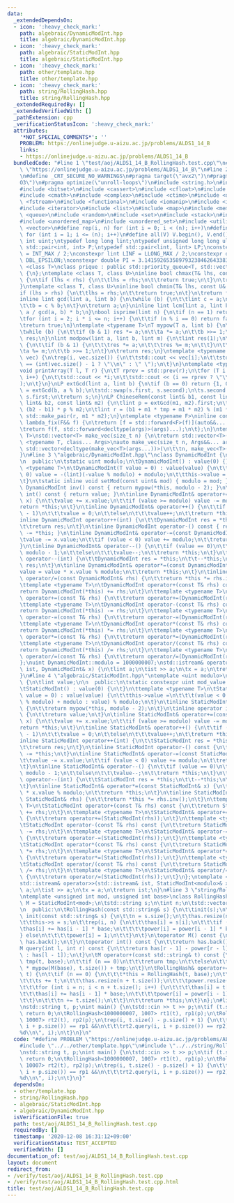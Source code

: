 ```yaml
---
data:
  _extendedDependsOn:
  - icon: ':heavy_check_mark:'
    path: algebraic/DynamicModInt.hpp
    title: algebraic/DynamicModInt.hpp
  - icon: ':heavy_check_mark:'
    path: algebraic/StaticModInt.hpp
    title: algebraic/StaticModInt.hpp
  - icon: ':heavy_check_mark:'
    path: other/template.hpp
    title: other/template.hpp
  - icon: ':heavy_check_mark:'
    path: string/RollingHash.hpp
    title: string/RollingHash.hpp
  _extendedRequiredBy: []
  _extendedVerifiedWith: []
  _pathExtension: cpp
  _verificationStatusIcon: ':heavy_check_mark:'
  attributes:
    '*NOT_SPECIAL_COMMENTS*': ''
    PROBLEM: https://onlinejudge.u-aizu.ac.jp/problems/ALDS1_14_B
    links:
    - https://onlinejudge.u-aizu.ac.jp/problems/ALDS1_14_B
  bundledCode: "#line 1 \"test/aoj/ALDS1_14_B_RollingHash.test.cpp\"\n#define PROBLEM\
    \ \"https://onlinejudge.u-aizu.ac.jp/problems/ALDS1_14_B\"\n#line 2 \"other/template.hpp\"\
    \n#define _CRT_SECURE_NO_WARNINGS\n#pragma target(\"avx2\")\n#pragma optimize(\"\
    O3\")\n#pragma optimize(\"unroll-loops\")\n#include <string.h>\n#include <algorithm>\n\
    #include <bitset>\n#include <cassert>\n#include <cfloat>\n#include <climits>\n\
    #include <cmath>\n#include <complex>\n#include <ctime>\n#include <deque>\n#include\
    \ <fstream>\n#include <functional>\n#include <iomanip>\n#include <iostream>\n\
    #include <iterator>\n#include <list>\n#include <map>\n#include <memory>\n#include\
    \ <queue>\n#include <random>\n#include <set>\n#include <stack>\n#include <string>\n\
    #include <unordered_map>\n#include <unordered_set>\n#include <utility>\n#include\
    \ <vector>\n#define rep(i, n) for (int i = 0; i < (n); i++)\n#define REP(i, n)\
    \ for (int i = 1; i <= (n); i++)\n#define all(V) V.begin(), V.end()\ntypedef unsigned\
    \ int uint;\ntypedef long long lint;\ntypedef unsigned long long ulint;\ntypedef\
    \ std::pair<int, int> P;\ntypedef std::pair<lint, lint> LP;\nconstexpr int INF\
    \ = INT_MAX / 2;\nconstexpr lint LINF = LLONG_MAX / 2;\nconstexpr double eps =\
    \ DBL_EPSILON;\nconstexpr double PI = 3.141592653589793238462643383279;\ntemplate\
    \ <class T>\nclass prique : public std::priority_queue<T, std::vector<T>, std::greater<T>>\
    \ {\n};\ntemplate <class T, class U>\ninline bool chmax(T& lhs, const U& rhs)\
    \ {\n\tif (lhs < rhs) {\n\t\tlhs = rhs;\n\t\treturn true;\n\t}\n\treturn false;\n\
    }\ntemplate <class T, class U>\ninline bool chmin(T& lhs, const U& rhs) {\n\t\
    if (lhs > rhs) {\n\t\tlhs = rhs;\n\t\treturn true;\n\t}\n\treturn false;\n}\n\
    inline lint gcd(lint a, lint b) {\n\twhile (b) {\n\t\tlint c = a;\n\t\ta = b;\n\
    \t\tb = c % b;\n\t}\n\treturn a;\n}\ninline lint lcm(lint a, lint b) {\n\treturn\
    \ a / gcd(a, b) * b;\n}\nbool isprime(lint n) {\n\tif (n == 1) return false;\n\
    \tfor (int i = 2; i * i <= n; i++) {\n\t\tif (n % i == 0) return false;\n\t}\n\
    \treturn true;\n}\ntemplate <typename T>\nT mypow(T a, lint b) {\n\tT res(1);\n\
    \twhile (b) {\n\t\tif (b & 1) res *= a;\n\t\ta *= a;\n\t\tb >>= 1;\n\t}\n\treturn\
    \ res;\n}\nlint modpow(lint a, lint b, lint m) {\n\tlint res(1);\n\twhile (b)\
    \ {\n\t\tif (b & 1) {\n\t\t\tres *= a;\n\t\t\tres %= m;\n\t\t}\n\t\ta *= a;\n\t\
    \ta %= m;\n\t\tb >>= 1;\n\t}\n\treturn res;\n}\ntemplate <typename T>\nvoid printArray(std::vector<T>&\
    \ vec) {\n\trep(i, vec.size()) {\n\t\tstd::cout << vec[i];\n\t\tstd::cout << (i\
    \ == (int)vec.size() - 1 ? \"\\n\" : \" \");\n\t}\n}\ntemplate <typename T>\n\
    void printArray(T l, T r) {\n\tT rprev = std::prev(r);\n\tfor (T i = l; i != r;\
    \ i++) {\n\t\tstd::cout << *i;\n\t\tstd::cout << (i == rprev ? \"\\n\" : \" \"\
    );\n\t}\n}\nLP extGcd(lint a, lint b) {\n\tif (b == 0) return {1, 0};\n\tLP s\
    \ = extGcd(b, a % b);\n\tstd::swap(s.first, s.second);\n\ts.second -= a / b *\
    \ s.first;\n\treturn s;\n}\nLP ChineseRem(const lint& b1, const lint& m1, const\
    \ lint& b2, const lint& m2) {\n\tlint p = extGcd(m1, m2).first;\n\tlint tmp =\
    \ (b2 - b1) * p % m2;\n\tlint r = (b1 + m1 * tmp + m1 * m2) % (m1 * m2);\n\treturn\
    \ std::make_pair(r, m1 * m2);\n}\ntemplate <typename F>\ninline constexpr decltype(auto)\
    \ lambda_fix(F&& f) {\n\treturn [f = std::forward<F>(f)](auto&&... args) {\n\t\
    \treturn f(f, std::forward<decltype(args)>(args)...);\n\t};\n}\ntemplate <typename\
    \ T>\nstd::vector<T> make_vec(size_t n) {\n\treturn std::vector<T>(n);\n}\ntemplate\
    \ <typename T, class... Args>\nauto make_vec(size_t n, Args&&... args) {\n\treturn\
    \ std::vector<decltype(make_vec<T>(args...))>(\n\t\tn, make_vec<T>(std::forward<Args>(args)...));\n\
    }\n#line 3 \"algebraic/DynamicModInt.hpp\"\nclass DynamicModInt {\n\tlint value;\n\
    \n  public:\n\tstatic uint modulo;\n\tDynamicModInt() : value(0) {}\n\ttemplate\
    \ <typename T>\n\tDynamicModInt(T value = 0) : value(value) {\n\t\tif (value <\
    \ 0) value = -(lint)(-value % modulo) + modulo;\n\t\tthis->value = value % modulo;\n\
    \t}\n\tstatic inline void setMod(const uint& mod) { modulo = mod; }\n\tinline\
    \ DynamicModInt inv() const { return mypow(*this, modulo - 2); }\n\tinline operator\
    \ int() const { return value; }\n\tinline DynamicModInt& operator+=(const DynamicModInt&\
    \ x) {\n\t\tvalue += x.value;\n\t\tif (value >= modulo) value -= modulo;\n\t\t\
    return *this;\n\t}\n\tinline DynamicModInt& operator++() {\n\t\tif (value == modulo\
    \ - 1)\n\t\t\tvalue = 0;\n\t\telse\n\t\t\tvalue++;\n\t\treturn *this;\n\t}\n\t\
    inline DynamicModInt operator++(int) {\n\t\tDynamicModInt res = *this;\n\t\t--*this;\n\
    \t\treturn res;\n\t}\n\tinline DynamicModInt operator-() const { return DynamicModInt(0)\
    \ -= *this; }\n\tinline DynamicModInt& operator-=(const DynamicModInt& x) {\n\t\
    \tvalue -= x.value;\n\t\tif (value < 0) value += modulo;\n\t\treturn *this;\n\t\
    }\n\tinline DynamicModInt& operator--() {\n\t\tif (value == 0)\n\t\t\tvalue =\
    \ modulo - 1;\n\t\telse\n\t\t\tvalue--;\n\t\treturn *this;\n\t}\n\tinline DynamicModInt\
    \ operator--(int) {\n\t\tDynamicModInt res = *this;\n\t\t--*this;\n\t\treturn\
    \ res;\n\t}\n\tinline DynamicModInt& operator*=(const DynamicModInt& x) {\n\t\t\
    value = value * x.value % modulo;\n\t\treturn *this;\n\t}\n\tinline DynamicModInt&\
    \ operator/=(const DynamicModInt& rhs) {\n\t\treturn *this *= rhs.inv();\n\t}\n\
    \ttemplate <typename T>\n\tDynamicModInt operator+(const T& rhs) const {\n\t\t\
    return DynamicModInt(*this) += rhs;\n\t}\n\ttemplate <typename T>\n\tDynamicModInt&\
    \ operator+=(const T& rhs) {\n\t\treturn operator+=(DynamicModInt(rhs));\n\t}\n\
    \ttemplate <typename T>\n\tDynamicModInt operator-(const T& rhs) const {\n\t\t\
    return DynamicModInt(*this) -= rhs;\n\t}\n\ttemplate <typename T>\n\tDynamicModInt&\
    \ operator-=(const T& rhs) {\n\t\treturn operator-=(DynamicModInt(rhs));\n\t}\n\
    \ttemplate <typename T>\n\tDynamicModInt operator*(const T& rhs) const {\n\t\t\
    return DynamicModInt(*this) *= rhs;\n\t}\n\ttemplate <typename T>\n\tDynamicModInt&\
    \ operator*=(const T& rhs) {\n\t\treturn operator*=(DynamicModInt(rhs));\n\t}\n\
    \ttemplate <typename T>\n\tDynamicModInt operator/(const T& rhs) const {\n\t\t\
    return DynamicModInt(*this) /= rhs;\n\t}\n\ttemplate <typename T>\n\tDynamicModInt&\
    \ operator/=(const T& rhs) {\n\t\treturn operator/=(DynamicModInt(rhs));\n\t}\n\
    };\nuint DynamicModInt::modulo = 1000000007;\nstd::istream& operator>>(std::istream&\
    \ ist, DynamicModInt& x) {\n\tlint a;\n\tist >> a;\n\tx = a;\n\treturn ist;\n\
    }\n#line 4 \"algebraic/StaticModInt.hpp\"\ntemplate <uint modulo>\nclass StaticModInt\
    \ {\n\tlint value;\n\n  public:\n\tstatic constexpr uint mod_value = modulo;\n\
    \tStaticModInt() : value(0) {\n\t}\n\ttemplate <typename T>\n\tStaticModInt(T\
    \ value = 0) : value(value) {\n\t\tthis->value =\n\t\t\t(value < 0 ? -(-value\
    \ % modulo) + modulo : value) % modulo;\n\t}\n\tinline StaticModInt inv() const\
    \ {\n\t\treturn mypow(*this, modulo - 2);\n\t}\n\tinline operator int() const\
    \ {\n\t\treturn value;\n\t}\n\tinline StaticModInt& operator+=(const StaticModInt&\
    \ x) {\n\t\tvalue += x.value;\n\t\tif (value >= modulo) value -= modulo;\n\t\t\
    return *this;\n\t}\n\tinline StaticModInt& operator++() {\n\t\tif (value == modulo\
    \ - 1)\n\t\t\tvalue = 0;\n\t\telse\n\t\t\tvalue++;\n\t\treturn *this;\n\t}\n\t\
    inline StaticModInt operator++(int) {\n\t\tStaticModInt res = *this;\n\t\t++*this;\n\
    \t\treturn res;\n\t}\n\tinline StaticModInt operator-() const {\n\t\treturn StaticModInt(0)\
    \ -= *this;\n\t}\n\tinline StaticModInt& operator-=(const StaticModInt& x) {\n\
    \t\tvalue -= x.value;\n\t\tif (value < 0) value += modulo;\n\t\treturn *this;\n\
    \t}\n\tinline StaticModInt& operator--() {\n\t\tif (value == 0)\n\t\t\tvalue =\
    \ modulo - 1;\n\t\telse\n\t\t\tvalue--;\n\t\treturn *this;\n\t}\n\tinline StaticModInt\
    \ operator--(int) {\n\t\tStaticModInt res = *this;\n\t\t--*this;\n\t\treturn res;\n\
    \t}\n\tinline StaticModInt& operator*=(const StaticModInt& x) {\n\t\tvalue = value\
    \ * x.value % modulo;\n\t\treturn *this;\n\t}\n\tinline StaticModInt& operator/=(const\
    \ StaticModInt& rhs) {\n\t\treturn *this *= rhs.inv();\n\t}\n\ttemplate <typename\
    \ T>\n\tStaticModInt operator+(const T& rhs) const {\n\t\treturn StaticModInt(*this)\
    \ += rhs;\n\t}\n\ttemplate <typename T>\n\tStaticModInt& operator+=(const T& rhs)\
    \ {\n\t\treturn operator+=(StaticModInt(rhs));\n\t}\n\ttemplate <typename T>\n\
    \tStaticModInt operator-(const T& rhs) const {\n\t\treturn StaticModInt(*this)\
    \ -= rhs;\n\t}\n\ttemplate <typename T>\n\tStaticModInt& operator-=(const T& rhs)\
    \ {\n\t\treturn operator-=(StaticModInt(rhs));\n\t}\n\ttemplate <typename T>\n\
    \tStaticModInt operator*(const T& rhs) const {\n\t\treturn StaticModInt(*this)\
    \ *= rhs;\n\t}\n\ttemplate <typename T>\n\tStaticModInt& operator*=(const T& rhs)\
    \ {\n\t\treturn operator*=(StaticModInt(rhs));\n\t}\n\ttemplate <typename T>\n\
    \tStaticModInt operator/(const T& rhs) const {\n\t\treturn StaticModInt(*this)\
    \ /= rhs;\n\t}\n\ttemplate <typename T>\n\tStaticModInt& operator/=(const T& rhs)\
    \ {\n\t\treturn operator/=(StaticModInt(rhs));\n\t}\n};\ntemplate <uint modulo>\n\
    std::istream& operator>>(std::istream& ist, StaticModInt<modulo>& x) {\n\tlint\
    \ a;\n\tist >> a;\n\tx = a;\n\treturn ist;\n}\n#line 3 \"string/RollingHash.hpp\"\
    \ntemplate <unsigned int mod, unsigned int base>\nclass RollingHash {\n\tusing\
    \ M = StaticModInt<mod>;\n\tstd::string s;\n\tint n;\n\tstd::vector<M> has, power;\n\
    \n  public:\n\tRollingHash(const std::string& s) {\n\t\tinit(s);\n\t}\n\tvoid\
    \ init(const std::string& s) {\n\t\tn = s.size();\n\t\thas.resize(n);\n\t\tpower.resize(n);\n\
    \t\tthis->s = s;\n\t\trep(i, n) {\n\t\t\thas[i] = s[i];\n\t\t\tif (i) {\n\t\t\t\
    \thas[i] += has[i - 1] * base;\n\t\t\t\tpower[i] = power[i - 1] * base;\n\t\t\t\
    } else\n\t\t\t\tpower[i] = 1;\n\t\t}\n\t}\n\toperator M() const {\n\t\treturn\
    \ has.back();\n\t}\n\toperator int() const {\n\t\treturn has.back();\n\t}\n\t\
    M query(int l, int r) const {\n\t\treturn has[r - 1] - power[r - l] * (!l ? M(0)\
    \ : has[l - 1]);\n\t}\n\tM operator+(const std::string& t) const {\n\t\tRollingHash\
    \ tmp(t, base);\n\t\tif (n == 0)\n\t\t\treturn tmp;\n\t\telse\n\t\t\treturn has.back()\
    \ * mypow(M(base), t.size()) + tmp;\n\t}\n\tRollingHash& operator+=(const std::string&\
    \ t) {\n\t\tif (n == 0) {\n\t\t\t*this = RollingHash(t, base);\n\t\t} else {\n\
    \t\t\ts += t;\n\t\t\thas.resize(n + t.size());\n\t\t\tpower.resize(n + t.size());\n\
    \t\t\tfor (int i = n; i < n + t.size(); i++) {\n\t\t\t\thas[i] = t[i - n];\n\t\
    \t\t\thas[i] += has[i - 1] * base;\n\t\t\t\tpower[i] = power[i - 1] * base;\n\t\
    \t\t}\n\t\t\tn += t.size();\n\t\t}\n\t\treturn *this;\n\t}\n};\n#line 4 \"test/aoj/ALDS1_14_B_RollingHash.test.cpp\"\
    \nstd::string t, p;\nint main() {\n\tstd::cin >> t >> p;\n\tif (t.size() < p.size())\
    \ return 0;\n\tRollingHash<1000000007, 1007> rt1(t), rp1(p);\n\tRollingHash<1000000007,\
    \ 10007> rt2(t), rp2(p);\n\trep(i, t.size() - p.size() + 1) {\n\t\tif (rt1.query(i,\
    \ i + p.size()) == rp1 &&\n\t\t\trt2.query(i, i + p.size()) == rp2)\n\t\t\tprintf(\"\
    %d\\n\", i);\n\t}\n}\n"
  code: "#define PROBLEM \"https://onlinejudge.u-aizu.ac.jp/problems/ALDS1_14_B\"\n\
    #include \"../../other/template.hpp\"\n#include \"../../string/RollingHash.hpp\"\
    \nstd::string t, p;\nint main() {\n\tstd::cin >> t >> p;\n\tif (t.size() < p.size())\
    \ return 0;\n\tRollingHash<1000000007, 1007> rt1(t), rp1(p);\n\tRollingHash<1000000007,\
    \ 10007> rt2(t), rp2(p);\n\trep(i, t.size() - p.size() + 1) {\n\t\tif (rt1.query(i,\
    \ i + p.size()) == rp1 &&\n\t\t\trt2.query(i, i + p.size()) == rp2)\n\t\t\tprintf(\"\
    %d\\n\", i);\n\t}\n}"
  dependsOn:
  - other/template.hpp
  - string/RollingHash.hpp
  - algebraic/StaticModInt.hpp
  - algebraic/DynamicModInt.hpp
  isVerificationFile: true
  path: test/aoj/ALDS1_14_B_RollingHash.test.cpp
  requiredBy: []
  timestamp: '2020-12-08 16:31:12+09:00'
  verificationStatus: TEST_ACCEPTED
  verifiedWith: []
documentation_of: test/aoj/ALDS1_14_B_RollingHash.test.cpp
layout: document
redirect_from:
- /verify/test/aoj/ALDS1_14_B_RollingHash.test.cpp
- /verify/test/aoj/ALDS1_14_B_RollingHash.test.cpp.html
title: test/aoj/ALDS1_14_B_RollingHash.test.cpp
---
```

